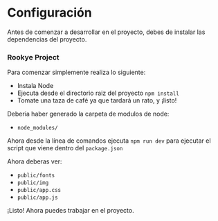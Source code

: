 # Configuración

Antes de comenzar a desarrollar en el proyecto, debes de instalar las dependencias del proyecto.

### Rookye Project

Para comenzar simplemente realiza lo siguiente:

* Instala Node
* Ejecuta desde el directorio raiz del proyecto `npm install`
* Tomate una taza de café ya que tardará un rato, y ¡listo!

Deberia haber generado la carpeta de modulos de node:

* `node_modules/`


Ahora desde la línea de comandos ejecuta `npm run dev` para ejecutar el script que viene dentro del `package.json` 

Ahora deberas ver:

* `public/fonts`
* `public/img`
* `public/app.css`
* `public/app.js`


¡Listo! Ahora puedes trabajar en el proyecto.
